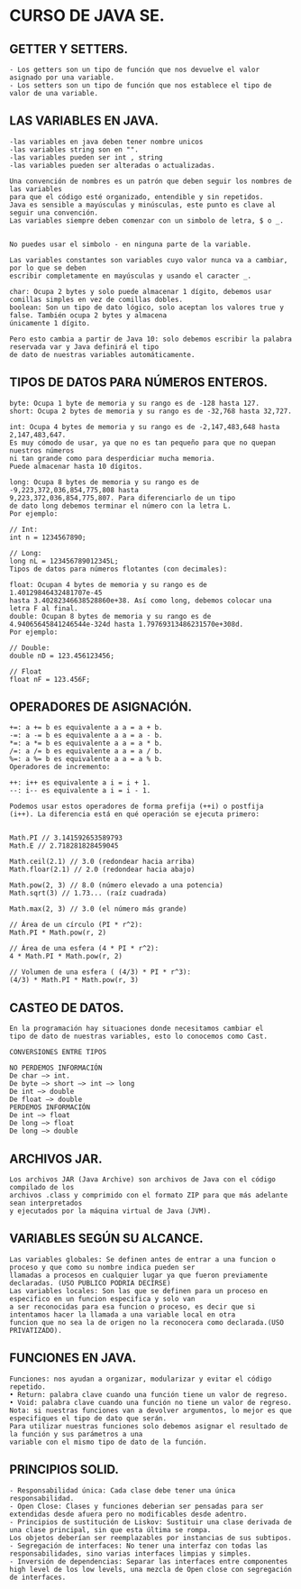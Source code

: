 
# CURSO DE JAVA SE.

## GETTER Y SETTERS.

    - Los getters son un tipo de función que nos devuelve el valor asignado por una variable.
    - Los setters son un tipo de función que nos establece el tipo de valor de una variable.

## LAS VARIABLES EN JAVA.

    -las variables en java deben tener nombre unicos
    -las variables string son en "".
    -las variables pueden ser int , string
    -las variables pueden ser alteradas o actualizadas.

    Una convención de nombres es un patrón que deben seguir los nombres de las variables 
    para que el código esté organizado, entendible y sin repetidos.
    Java es sensible a mayúsculas y minúsculas, este punto es clave al seguir una convención.
    Las variables siempre deben comenzar con un simbolo de letra, $ o _.


    No puedes usar el simbolo - en ninguna parte de la variable.

    Las variables constantes son variables cuyo valor nunca va a cambiar, por lo que se deben 
    escribir completamente en mayúsculas y usando el caracter _.

    char: Ocupa 2 bytes y solo puede almacenar 1 dígito, debemos usar comillas simples en vez de comillas dobles.
    boolean: Son un tipo de dato lógico, solo aceptan los valores true y false. También ocupa 2 bytes y almacena 
    únicamente 1 dígito.

    Pero esto cambia a partir de Java 10: solo debemos escribir la palabra reservada var y Java definirá el tipo 
    de dato de nuestras variables automáticamente.

## TIPOS DE DATOS PARA NÚMEROS ENTEROS.

    byte: Ocupa 1 byte de memoria y su rango es de -128 hasta 127.
    short: Ocupa 2 bytes de memoria y su rango es de -32,768 hasta 32,727.

    int: Ocupa 4 bytes de memoria y su rango es de -2,147,483,648 hasta 2,147,483,647. 
    Es muy cómodo de usar, ya que no es tan pequeño para que no quepan nuestros números 
    ni tan grande como para desperdiciar mucha memoria. 
    Puede almacenar hasta 10 dígitos.

    long: Ocupa 8 bytes de memoria y su rango es de -9,223,372,036,854,775,808 hasta 
    9,223,372,036,854,775,807. Para diferenciarlo de un tipo 
    de dato long debemos terminar el número con la letra L.
    Por ejemplo:

    // Int:
    int n = 1234567890;

    // Long:
    long nL = 123456789012345L;
    Tipos de datos para números flotantes (con decimales):

    float: Ocupan 4 bytes de memoria y su rango es de 1.40129846432481707e-45 
    hasta 3.40282346638528860e+38. Así como long, debemos colocar una letra F al final.
    double: Ocupan 8 bytes de memoria y su rango es de 4.94065645841246544e-324d hasta 1.79769313486231570e+308d.
    Por ejemplo:

    // Double:
    double nD = 123.456123456;

    // Float
    float nF = 123.456F;


## OPERADORES DE ASIGNACIÓN.

    +=: a += b es equivalente a a = a + b.
    -=: a -= b es equivalente a a = a - b.
    *=: a *= b es equivalente a a = a * b.
    /=: a /= b es equivalente a a = a / b.
    %=: a %= b es equivalente a a = a % b.
    Operadores de incremento:

    ++: i++ es equivalente a i = i + 1.
    --: i-- es equivalente a i = i - 1.
    
    Podemos usar estos operadores de forma prefija (++i) o postfija 
    (i++). La diferencia está en qué operación se ejecuta primero:


    Math.PI // 3.141592653589793
    Math.E // 2.718281828459045

    Math.ceil(2.1) // 3.0 (redondear hacia arriba)
    Math.floar(2.1) // 2.0 (redondear hacia abajo)

    Math.pow(2, 3) // 8.0 (número elevado a una potencia)
    Math.sqrt(3) // 1.73... (raíz cuadrada)

    Math.max(2, 3) // 3.0 (el número más grande)

    // Área de un círculo (PI * r^2):
    Math.PI * Math.pow(r, 2)

    // Área de una esfera (4 * PI * r^2):
    4 * Math.PI * Math.pow(r, 2)

    // Volumen de una esfera ( (4/3) * PI * r^3):
    (4/3) * Math.PI * Math.pow(r, 3)


## CASTEO DE DATOS.

    En la programación hay situaciones donde necesitamos cambiar el 
    tipo de dato de nuestras variables, esto lo conocemos como Cast.

    CONVERSIONES ENTRE TIPOS

    NO PERDEMOS INFORMACIÓN
    De char —> int.
    De byte —> short —> int —> long
    De int —> double
    De float —> double
    PERDEMOS INFORMACIÓN
    De int —> float
    De long —> float
    De long —> double

## ARCHIVOS JAR.

    Los archivos JAR (Java Archive) son archivos de Java con el código compilado de los 
    archivos .class y comprimido con el formato ZIP para que más adelante sean interpretados 
    y ejecutados por la máquina virtual de Java (JVM).

## VARIABLES SEGÚN SU ALCANCE.

    Las variables globales: Se definen antes de entrar a una funcion o proceso y que como su nombre indica pueden ser 
    llamadas a procesos en cualquier lugar ya que fueron previamente declaradas. (USO PUBLICO PODRIA DECIRSE)
    Las variables locales: Son las que se definen para un proceso en especifico en un funcion especifica y solo van 
    a ser reconocidas para esa funcion o proceso, es decir que si intentamos hacer la llamada a una variable local en otra 
    funcion que no sea la de origen no la reconocera como declarada.(USO PRIVATIZADO).

## FUNCIONES EN JAVA.

    Funciones: nos ayudan a organizar, modularizar y evitar el código repetido.
    • Return: palabra clave cuando una función tiene un valor de regreso.
    • Void: palabra clave cuando una función no tiene un valor de regreso.
    Nota: si nuestras funciones van a devolver argumentos, lo mejor es que especifiques el tipo de dato que serán. 
    Para utilizar nuestras funciones solo debemos asignar el resultado de la función y sus parámetros a una 
    variable con el mismo tipo de dato de la función.

## PRINCIPIOS SOLID.

    - Responsabilidad única: Cada clase debe tener una única responsabilidad.
    - Open Close: Clases y funciones deberian ser pensadas para ser extendidas desde afuera pero no modificables desde adentro.
    - Principios de sustitución de Liskov: Sustituir una clase derivada de una clase principal, sin que esta última se rompa.  
    Los objetos deberían ser reemplazables por instancias de sus subtipos. 
    - Segregación de interfaces: No tener una interfaz con todas las responsabilidades, sino varias interfaces limpias y simples.
    - Inversión de dependencias: Separar las interfaces entre componentes high level de los low levels, una mezcla de Open close con segregación de interfaces.


